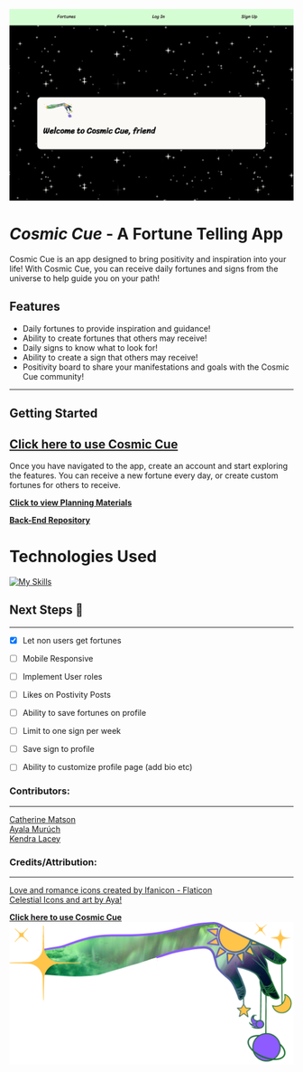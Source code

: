 ![](./public/Landingpage.png)

#  _Cosmic Cue_ - A Fortune Telling App

Cosmic Cue is an app designed to bring positivity and inspiration into your life! With Cosmic Cue, you can receive daily fortunes and signs from the universe to help guide you on your path!

## Features

- Daily fortunes to provide inspiration and guidance!
- Ability to create fortunes that others may receive!
- Daily signs to know what to look for!
- Ability to create a sign that others may receive!
- Positivity board to share your manifestations and goals with the Cosmic Cue community!
---
## Getting Started 
 ## **[ Click here to use Cosmic Cue](https://main--cosmic-cue.netlify.app/)**<br>
 Once you have navigated to the app, create an account and start exploring the features. You can receive a new fortune every day, or create custom fortunes for others to receive.<br>

**[Click to view Planning Materials](https://trello.com/b/LMJeooEb/cosmic-cue-app)** 

 **[Back-End Repository](https://github.com/CCMatson/cosmic-cue-back-end)**

# Technologies Used



[![My Skills](https://skillicons.dev/icons?i=js,html,css,mongo,nodejs,react,postman)](https://skillicons.dev)

## Next Steps 🧊 

---
- [X]  Let non users get fortunes

- [ ]   Mobile Responsive

- [ ]  Implement User roles

- [ ]  Likes on Postivity Posts

- [ ]  Ability to save fortunes on profile

- [ ]  Limit to one sign per week

- [ ]  Save sign to profile

- [ ]  Ability to customize profile page (add bio etc)

### Contributors:
---
[ Catherine Matson](https://github.com/CCMatson) <br>
[ Ayala Murúch ](https://github.com/ayamur) <br>
[ Kendra Lacey ](https://github.com/kendra-lacey)


### Credits/Attribution:
---
<a href="https://www.flaticon.com/free-icons/love-and-romance" title="love and romance icons">Love and romance icons created by Ifanicon - Flaticon</a> </br>
<a href="https://www.linkedin.com/in/ayalamuruch/" title="Celestial Icons">Celestial Icons and art by Aya! </a>

**[ Click here to use Cosmic Cue](https://main--cosmic-cue.netlify.app/)**
![](./public/Logo.png)
